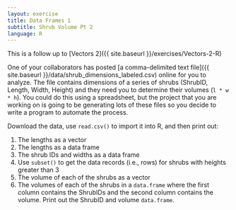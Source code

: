 ```yaml
---
layout: exercise
title: Data Frames 1
subtitle: Shrub Volume Pt 2
language: R
---
```


This is a follow up to [Vectors 2]({{ site.baseurl }}/exercises/Vectors-2-R)

One of your collaborators has posted [a comma-delimited text
file]({{ site.baseurl }}/data/shrub_dimensions_labeled.csv)
online for you to analyze. The file contains dimensions of a series of
shrubs (ShrubID, Length, Width, Height) and they need you to determine
their volumes (`l * w * h`). You could do this using a spreadsheet, but the 
project that you are working on is going to be generating lots of these files so
you decide to write a program to automate the process.

Download the data, use `read.csv()` to import it into R, and then print out:

1. The lengths as a vector
2. The lengths as a data frame
3. The shrub IDs and widths as a data frame
4. Use `subset()` to get the data records (i.e., rows) for shrubs with heights
   greater than 3
5. The volume of each of the shrubs as a vector
6. The volumes of each of the shrubs in a `data.frame` where the first column
contains the ShrubIDs and the second column contains the volume. Print out the
ShrubID and volume `data.frame`.
